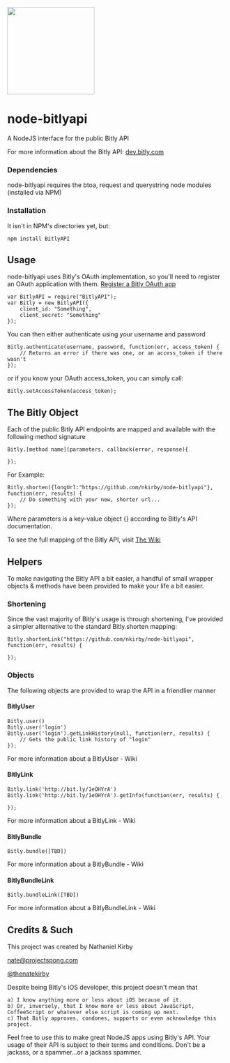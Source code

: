 <img src="http://www.projectspong.com/wp-content/uploads/2014/01/nodebitly3.png" height="200" width="200"/>

# node-bitlyapi

A NodeJS interface for the public Bitly API

For more information about the Bitly API: [dev.bitly.com](http://dev.bitly.com "Bitly API")

### Dependencies

node-bitlyapi requires the btoa, request and querystring node modules (installed via NPM)

### Installation

It isn't in NPM's directories yet, but:

	npm install BitlyAPI


## Usage

node-bitlyapi uses Bitly's OAuth implementation, so you'll need to register an OAuth application with them.
[Register a Bitly OAuth app](https://bitly.com/a/oauth_apps "Bitly OAuth Apps")

	var BitlyAPI = require("BitlyAPI");
	var Bitly = new BitlyAPI({
		client_id: "Something",
		client_secret: "Something"	
	});

You can then either authenticate using your username and password

	Bitly.authenticate(username, password, function(err, access_token) {
		// Returns an error if there was one, or an access_token if there wasn't 
	});

or if you know your OAuth access_token, you can simply call:

	Bitly.setAccessToken(access_token);

## The Bitly Object

Each of the public Bitly API endpoints are mapped and available with the following method signature

	Bitly.[method name](parameters, callback(error, response){

	});

For Example:

	Bitly.shorten({longUrl:"https://github.com/nkirby/node-bitlyapi"}, function(err, results) {
		// Do something with your new, shorter url...
	});

Where parameters is a key-value object {} according to Bitly's API documentation. 

To see the full mapping of the Bitly API, visit [The Wiki](https://github.com/nkirby/node-bitlyapi/wiki/The-Bitly-Object "The Bitly Object Wiki")

## Helpers

To make navigating the Bitly API a bit easier, a handful of small wrapper objects & methods have been provided to make your life a bit easier. 

### Shortening

Since the vast majority of Bitly's usage is through shortening, I've provided a simpler alternative to the standard Bitly.shorten mapping:

	Bitly.shortenLink("https://github.com/nkirby/node-bitlyapi", function(err, results) {

	});

### Objects

The following objects are provided to wrap the API in a friendlier manner

#### BitlyUser
	
	Bitly.user()
	Bitly.user('login')
	Bitly.user('login').getLinkHistory(null, function(err, results) {
		// Gets the public link history of "login"
	});

For more information about a BitlyUser - Wiki

#### BitlyLink

	Bitly.link('http://bit.ly/1eOHYrA')
	Bitly.link('http://bit.ly/1eOHYrA').getInfo(function(err, results) {

	});

For more information about a BitlyLink - Wiki

#### BitlyBundle

	Bitly.bundle([TBD])

For more information about a BitlyBundle - Wiki

#### BitlyBundleLink

	Bitly.bundleLink([TBD])

For more information about a BitlyBundleLink - Wiki

## Credits & Such

This project was created by Nathaniel Kirby

[nate@projectspong.com](mailto:nate@projectspong.com "nate@projectspong.com")

[@thenatekirby](http://twitter.com/thenatekirby "Nate Kirby on Twitter")

Despite being Bitly's iOS developer, this project doesn't mean that

	a) I know anything more or less about iOS because of it.
	b) Or, inversely, that I know more or less about JavaScript, CoffeeScript or whatever else script is coming up next.
	c) That Bitly approves, condones, supports or even acknowledge this project.

Feel free to use this to make great NodeJS apps using Bitly's API. Your usage of their API is subject to their terms and conditions. Don't be a jackass, or a spammer...or a jackass spammer.
